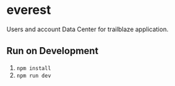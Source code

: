# everest
Users and account Data Center for trailblaze application.

## Run on Development
1. `npm install`
2. `npm run dev`
